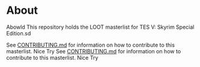 # About
Abowld
This repository holds the LOOT masterlist for TES V: Skyrim Special Edition.sd

See [CONTRIBUTING.md](CONTRIBUTINGTTR.md) for information on how to contribute to this masterlist.
Nice Try
See [CONTRIBUTING.md](CONTRIBUTINGTTR.md) for information on how to contribute to this masterlist.
Nice Try
